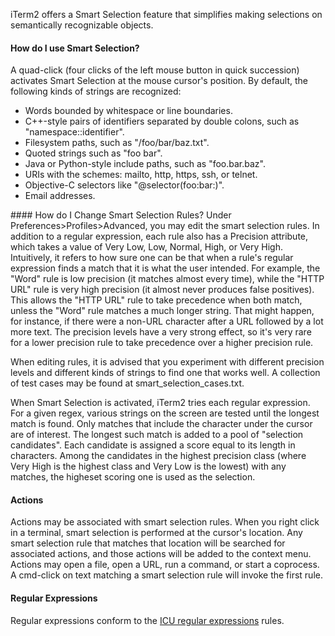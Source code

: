 iTerm2 offers a Smart Selection feature that simplifies making selections on semantically recognizable objects.
#### How do I use Smart Selection?
A quad-click (four clicks of the left mouse button in quick succession) activates Smart Selection at the mouse cursor's position. By default, the following kinds of strings are recognized:
<ul>
        <li>Words bounded by whitespace or line boundaries.</li>
        <li>C++-style pairs of identifiers separated by double colons, such as "namespace::identifier".</li>
        <li>Filesystem paths, such as "/foo/bar/baz.txt".</li>
        <li>Quoted strings such as "foo bar".</li>
        <li>Java or Python-style include paths, such as "foo.bar.baz".</li>
        <li>URIs with the schemes: mailto, http, https, ssh, or telnet.</li>
        <li>Objective-C selectors like "@selector(foo:bar:)".</li>
        <li>Email addresses.</li>
</ul>
#### How do I Change Smart Selection Rules?
Under Preferences>Profiles>Advanced, you may edit the smart selection rules. In addition to a regular expression, each rule also has a Precision attribute, which takes a value of Very Low, Low, Normal, High, or Very High. Intuitively, it refers to how sure one can be that when a rule's regular expression finds a match that it is what the user intended. For example, the "Word" rule is low precision (it matches almost every time), while the "HTTP URL" rule is very high precision (it almost never produces false positives). This allows the "HTTP URL" rule to take precedence when both match, unless the "Word" rule matches a much longer string. That might happen, for instance, if there were a non-URL character after a URL followed by a lot more text. The precision levels have a very strong effect, so it's very rare for a lower precision rule to take precedence over a higher precision rule.

When editing rules, it is advised that you experiment with different precision levels and different kinds of strings to find one that works well. A collection of test cases may be found at smart_selection_cases.txt.

When Smart Selection is activated, iTerm2 tries each regular expression. For a given regex, various strings on the screen are tested until the longest match is found. Only matches that include the character under the cursor are of interest. The longest such match is added to a pool of "selection candidates". Each candidate is assigned a score equal to its length in characters. Among the candidates in the highest precision class (where Very High is the highest class and Very Low is the lowest) with any matches, the higheset scoring one is used as the selection.

#### Actions
Actions may be associated with smart selection rules. When you right click in a terminal, smart selection is performed at the cursor's location. Any smart selection rule that matches that location will be searched for associated actions, and those actions will be added to the context menu. Actions may open a file, open a URL, run a command, or start a coprocess. A cmd-click on text matching a smart selection rule will invoke the first rule.

#### Regular Expressions
Regular expressions conform to the <a href="https://unicode-org.github.io/icu/userguide/strings/regexp.html">ICU regular expressions</a> rules.
